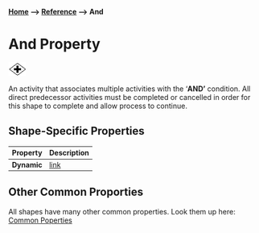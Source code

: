 __[Home](/) --> [Reference](/ref) --> And__

# And Property

![And](media/And.png)

An activity that associates multiple activities with the ‘**AND’** condition.
All direct predecessor activities must be completed or cancelled in order for
this shape to complete and allow process to continue.


## Shape-Specific Properties

| Property | Description |
| -------- | ----------- |
| __Dynamic__ | [link](common/Dynamic.md) |


## Other Common Proporties
All shapes have many other common properties. Look them up here: [Common Poperties](common/README.md)

